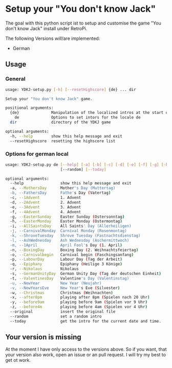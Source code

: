 # Setup your "You don't know Jack"

The goal with this python script ist to setup and customise the game "You don't know Jack" install under RetroPi.

The following Versions _will_/are implemented:

- German

## Usage

### General

```bash
usage: YDKJ-setup.py [-h] [--resetHighscore] {de} ... dir

Setup your "You don't know Jack" game.

positional arguments:
  {de}              Manipulation of the localized intros at the start of the game.
    de              Options to set intors for the locale de
  dir               directory of the YDKJ game

optional arguments:
  -h, --help        show this help message and exit
  --resetHighscore  resetting the highscore list
```

### Options for german local

```bash
usage: YDKJ-setup.py de [--help] [-a] [-b] [-c] [-d] [-e] [-f] [-g] [-h] [-i] [-j] [-k] [-l] [-m] [-n] [-o] [-p] [-q] [-r] [-s] [-t] [-u] [-v] [-w] [-x] [-y] [-z] [--original]
                        [--random] [--today]

optional arguments:
  --help                show this help message and exit
  -a, --MothersDay      Mother's Day (Muttertag)
  -b, --FathersDay      Fathe's Day (Vatertag)
  -c, --1Advent         1. Advent
  -d, --2Advent         2. Advent
  -e, --3Advent         3. Advent
  -f, --4Advent         4. Advent
  -g, --EasterSunday    Easter Sunday (Ostersonntag)
  -h, --EasterMonday    Easter Monday (Ostermontag)
  -i, --AllSaintsDay    All Saints' Day (Allerheiligen)
  -j, --CarnivalMonday  Carnival Monday (Rosenmontag)
  -k, --ShroveTuesday   Shrove Tuesday (Fastnachtsdienstag)
  -l, --AshWednesday    Ash Wednesday (Aschermittwoch)
  -m, --1April          April Fool's Day (1. April)
  -n, --BoxingDay       Boxing Day (2. Weihnachtsfeiertag)
  -o, --Carnivalbegin   Carnival begin (Faschingsanfang)
  -p, --LabourDay       Labour Day (Tag der Arbeit)
  -q, --Epiphany        Epiphany (Heilige 3 Könige)
  -r, --Nikolaus        Nikolaus
  -s, --GermanUnityDay  German Unity Day (Tag der deutschen Einheit)
  -t, --ValentinesDay   Valentine's Day (Valentinstag)
  -u, --NewYear         New Year (Neujahr)
  -v, --NewYearsEve     New Year's Eve (Silvester)
  -w, --Christmas       Christmas (Weihnachten)
  -x, --after8pm        playing after 8pm (Spielen nach 20 Uhr)
  -y, --before9am       playing before 9am (Spielen vor 9 Uhr)
  -z, --before4m        playing before 4am (Spielen vor 4 Uhr)
  --original            insert the original file
  --random              set a random intro
  --today               get the intro for the current date and time.
```

## Your version is missing

At the moment I have only access to the versions above.
So if you want, that your version also work, open an issue or an pull request.
I will try my best to get ot work.
